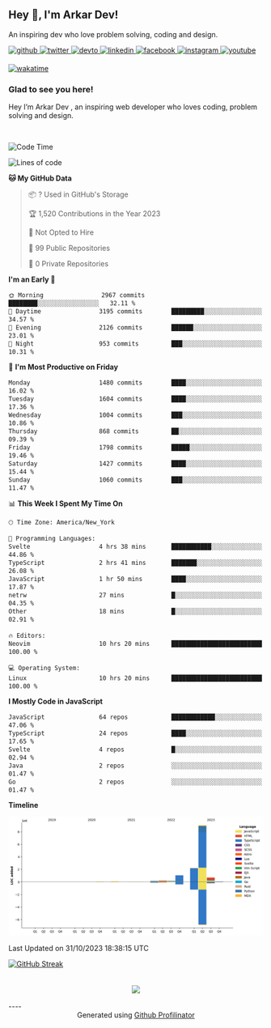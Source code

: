 ## Hey 👋, I'm Arkar Dev!  

An inspiring dev who love problem solving, coding and design.

<a href="https://github.com/Riley1101" target="_blank">
<img src=https://img.shields.io/badge/github-%2324292e.svg?&style=for-the-badge&logo=github&logoColor=white alt=github style="margin-bottom: 5px;" />
</a>
<a href="https://twitter.com/arkardev" target="_blank">
<img src=https://img.shields.io/badge/twitter-%2300acee.svg?&style=for-the-badge&logo=twitter&logoColor=white alt=twitter style="margin-bottom: 5px;" />
</a>
<a href="https://dev.to/riley1101" target="_blank">
<img src=https://img.shields.io/badge/dev.to-%2308090A.svg?&style=for-the-badge&logo=dev.to&logoColor=white alt=devto style="margin-bottom: 5px;" />
</a>
<a href="https://linkedin.com/in/arkar-kaung-myat" target="_blank">
<img src=https://img.shields.io/badge/linkedin-%231E77B5.svg?&style=for-the-badge&logo=linkedin&logoColor=white alt=linkedin style="margin-bottom: 5px;" />
</a>
<a href="https://www.facebook.com/riley.eileen.75" target="_blank">
<img src=https://img.shields.io/badge/facebook-%232E87FB.svg?&style=for-the-badge&logo=facebook&logoColor=white alt=facebook style="margin-bottom: 5px;" />
</a>
<a href="https://instagram.com/rileys1101" target="_blank">
<img src=https://img.shields.io/badge/instagram-%23000000.svg?&style=for-the-badge&logo=instagram&logoColor=white alt=instagram style="margin-bottom: 5px;" />
</a>
<a href="https://www.youtube.com/channel/UC_RfEQCC3gL2AzsFFAABikg" target="_blank">
<img src=https://img.shields.io/badge/youtube-%23EE4831.svg?&style=for-the-badge&logo=youtube&logoColor=white alt=youtube style="margin-bottom: 5px;" />
</a>  
  
[![wakatime](https://wakatime.com/badge/user/cf23b6e3-75f8-4c04-b0e3-273191c8d2ec.svg)](https://wakatime.com/@cf23b6e3-75f8-4c04-b0e3-273191c8d2ec)


### Glad to see you here!  
Hey I’m Arkar Dev , an inspiring web developer who loves coding, problem solving and design.

<br/>

<!--START_SECTION:waka-->
![Code Time](http://img.shields.io/badge/Code%20Time-693%20hrs%2012%20mins-blue)

![Lines of code](https://img.shields.io/badge/From%20Hello%20World%20I%27ve%20Written-13.7%20million%20lines%20of%20code-blue)

**🐱 My GitHub Data** 

> 📦 ? Used in GitHub's Storage 
 > 
> 🏆 1,520 Contributions in the Year 2023
 > 
> 🚫 Not Opted to Hire
 > 
> 📜 99 Public Repositories 
 > 
> 🔑 0 Private Repositories 
 > 
**I'm an Early 🐤** 

```text
🌞 Morning                2967 commits        ████████░░░░░░░░░░░░░░░░░   32.11 % 
🌆 Daytime                3195 commits        █████████░░░░░░░░░░░░░░░░   34.57 % 
🌃 Evening                2126 commits        ██████░░░░░░░░░░░░░░░░░░░   23.01 % 
🌙 Night                  953 commits         ███░░░░░░░░░░░░░░░░░░░░░░   10.31 % 
```
📅 **I'm Most Productive on Friday** 

```text
Monday                   1480 commits        ████░░░░░░░░░░░░░░░░░░░░░   16.02 % 
Tuesday                  1604 commits        ████░░░░░░░░░░░░░░░░░░░░░   17.36 % 
Wednesday                1004 commits        ███░░░░░░░░░░░░░░░░░░░░░░   10.86 % 
Thursday                 868 commits         ██░░░░░░░░░░░░░░░░░░░░░░░   09.39 % 
Friday                   1798 commits        █████░░░░░░░░░░░░░░░░░░░░   19.46 % 
Saturday                 1427 commits        ████░░░░░░░░░░░░░░░░░░░░░   15.44 % 
Sunday                   1060 commits        ███░░░░░░░░░░░░░░░░░░░░░░   11.47 % 
```


📊 **This Week I Spent My Time On** 

```text
🕑︎ Time Zone: America/New_York

💬 Programming Languages: 
Svelte                   4 hrs 38 mins       ███████████░░░░░░░░░░░░░░   44.86 % 
TypeScript               2 hrs 41 mins       ███████░░░░░░░░░░░░░░░░░░   26.08 % 
JavaScript               1 hr 50 mins        ████░░░░░░░░░░░░░░░░░░░░░   17.87 % 
netrw                    27 mins             █░░░░░░░░░░░░░░░░░░░░░░░░   04.35 % 
Other                    18 mins             █░░░░░░░░░░░░░░░░░░░░░░░░   02.91 % 

🔥 Editors: 
Neovim                   10 hrs 20 mins      █████████████████████████   100.00 % 

💻 Operating System: 
Linux                    10 hrs 20 mins      █████████████████████████   100.00 % 
```

**I Mostly Code in JavaScript** 

```text
JavaScript               64 repos            ████████████░░░░░░░░░░░░░   47.06 % 
TypeScript               24 repos            ████░░░░░░░░░░░░░░░░░░░░░   17.65 % 
Svelte                   4 repos             █░░░░░░░░░░░░░░░░░░░░░░░░   02.94 % 
Java                     2 repos             ░░░░░░░░░░░░░░░░░░░░░░░░░   01.47 % 
Go                       2 repos             ░░░░░░░░░░░░░░░░░░░░░░░░░   01.47 % 
```



**Timeline**

![Lines of Code chart](https://raw.githubusercontent.com/Riley1101/Riley1101/main/assets/bar_graph.png)


 Last Updated on 31/10/2023 18:38:15 UTC
<!--END_SECTION:waka-->

[![GitHub Streak](https://streak-stats.demolab.com?user=Riley1101)](https://git.io/streak-stats)
  
<br/>  
<div align="center">
<img src="https://komarev.com/ghpvc/?username=Riley1101&&style=flat-square" align="center" />
</div>  
<br/>  
----
<div align="center">Generated using <a href="https://profilinator.rishav.dev/" target="_blank">Github Profilinator</a></div>

